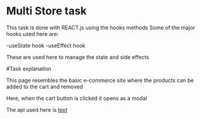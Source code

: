 # Multi Store task

This task is done with REACT.js using the hooks methods
Some of the major hooks used here are:

-useState hook 
-useEffect hook
 
 These are used here to manage the state and side effects 

 #Task explanation 

 This page resembles the basic e-commerce site where the products can be added to the cart and removed 

 Here, when the cart button is clicked it opens as a modal 

 The api used here is [text](https://fakestoreapi.com/)